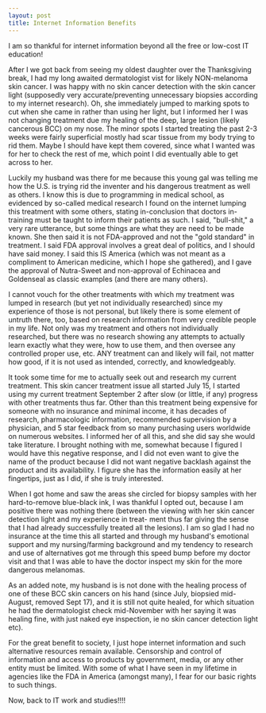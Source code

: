 ```yaml
---
layout: post
title: Internet Information Benefits
---
```


I am so thankful for internet information beyond all the free or low-cost IT education! 

After I we got back from seeing my oldest daughter over the Thanksgiving break, I had my long awaited dermatologist vist for likely
NON-melanoma skin cancer. I was happy with no skin cancer detection with the skin cancer light (supposedly very accurate/preventing
unnecessary biopsies according to my internet research). Oh, she immediately jumped to marking spots to cut when she came in rather 
than using her light, but I informed her I was not changing treatment due my healing of the deep, large lesion (likely cancerous 
BCC) on my nose. The minor spots I started treating the past 2-3 weeks were fairly superficial mostly had scar tissue from my body 
trying to rid them. Maybe I should have kept them covered, since what I wanted was for her to check the rest of me, which point I 
did eventually able to get across to her.

Luckily my husband was there for me because this young gal was telling me how the U.S. is trying rid the inventer and his dangerous 
treatment as well as others. I know this is due to programming in medical school, as evidenced by so-called medical research 
I found on the internet lumping this treatment with some others, stating in-conclusion that doctors in-training must be taught to 
inform their patients as such. I said, "bull-shit," a very rare utterance, but some things are what they are need to be made known. 
She then said it is not FDA-approved and not the "gold standard" in treatment. I said FDA approval involves a great deal of politics, 
and I should have said money. I said this IS America (which was not meant as a compliment to American medicine, which I hope she 
gathered), and I gave the approval of Nutra-Sweet and non-approval of Echinacea and Goldenseal as classic examples (and there are 
many others).

I cannot vouch for the other treatments with which my treatment was lumped in research (but yet not individually researched) since 
my experience of those is not personal, but likely there is some element of untruth there, too, based on research information from very credible people in my life. Not only was my treatment and others not individually researched, but there was no research
showing any attempts to actually learn exactly what they were, how to use them, and then oversee any controlled proper use, etc. 
ANY treatment can and likely will fail, not matter how good, if it is not used as intended, correctly, and knowledgeably.

It took some time for me to actually seek out and research my current treatment. This skin cancer treatment issue all started July 15, 
I started using my current treatment September 2 after slow (or little, if any) progress with other treatments thus far. Other than 
this treatment being expensive for someone with no insurance and minimal income, it has decades of research, pharmacologic information, 
recommended supervision by a physician, and 5 star feedback from so many purchasing users worldwide on numerous websites. I informed 
her of all this, and she did say she would take literature. I brought nothing with me, somewhat because I figured I would have this
negative response, and I did not even want to give the name of the product because I did not want negative backlash against the 
product and its availability. I figure she has the information easily at her fingertips, just as I did, if she is truly interested.

When I got home and saw the areas she circled for biopsy samples with her hard-to-remove blue-black ink, I was thankful I opted out, 
because I am positive there was nothing there (between the viewing with her skin cancer detection light and my experience in treat-
ment thus far giving the sense that I had already successfully treated all the lesions). I am so glad I had no insurance at the
time this all started and through my husband's emotional support and my nursing/farming background and my tendency to research and
use of alternatives got me through this speed bump before my doctor visit and that I was able to have the doctor inspect my skin 
for the more dangerous melanomas.

As an added note, my husband is is not done with the healing process of one of these BCC skin cancers on his hand (since July, biopsied mid-August, removed Sept 17), and it is still not quite healed, for which situation he had the dermatologist check mid-November with her saying it was healing fine, with just naked eye inspection, ie no skin cancer detection light etc).

For the great benefit to society, I just hope internet information and such alternative resources remain available. Censorship and 
control of information and access to products by government, media, or any other entity must be limited. With some of what I have 
seen in my lifetime in agencies like the FDA in America (amongst many), I fear for our basic rights to such things.



Now, back to IT work and studies!!!!
